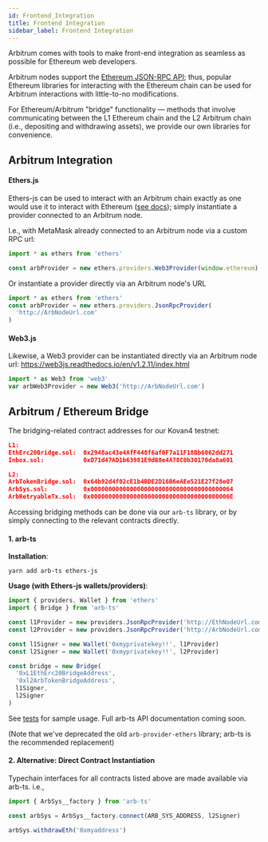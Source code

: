 ```yaml
---
id: Frontend_Integration
title: Frontend Integration
sidebar_label: Frontend Integration
---
```


Arbitrum comes with tools to make front-end integration as seamless as possible for Ethereum web developers.

Arbitrum nodes support the [Ethereum JSON-RPC API](https://eth.wiki/json-rpc/API); thus, popular Ethereum libraries for interacting with the Ethereum chain can be used for Arbitrum interactions with little-to-no modifications.

For Ethereum/Arbitrum "bridge" functionality — methods that involve communicating between the L1 Ethereum chain and the L2 Arbitrum chain (i.e., depositing and withdrawing assets), we provide our own libraries for convenience.

## Arbitrum Integration

#### Ethers.js

Ethers-js can be used to interact with an Arbitrum chain exactly as one would use it to interact with Ethereum ([see docs](https://docs.ethers.io/v5/)); simply instantiate a provider connected to an Arbitrum node.

I.e., with MetaMask already connected to an Arbitrum node via a custom RPC url:

```ts
import * as ethers from 'ethers'

const arbProvider = new ethers.providers.Web3Provider(window.ethereum)
```

Or instantiate a provider directly via an Arbitrum node's URL

```ts
import * as ethers from 'ethers'
const arbProvider = new ethers.providers.JsonRpcProvider(
  'http://ArbNodeUrl.com'
)
```

#### Web3.js

Likewise, a Web3 provider can be instantiated directly via an Arbitrum node url:
https://web3js.readthedocs.io/en/v1.2.11/index.html

```ts
import * as Web3 from 'web3'
var arbWeb3Provider = new Web3('http://ArbNodeUrl.com')
```

## Arbitrum / Ethereum Bridge

The bridging-related contract addresses for our Kovan4 testnet:

```json
L1:
EthErc20Bridge.sol:  0x2948ac43e4AfF448f6af0F7a11F18Bb6062dd271
Inbox.sol:           0xD71d47AD1b63981E9dB8e4A78C0b30170da8a601

L2:
ArbTokenBridge.sol:  0x64b92d4f02cE1b4BDE2D16B6eAEe521E27f28e07
ArbSys.sol:          0x0000000000000000000000000000000000000064
ArbRetryableTx.sol:  0x000000000000000000000000000000000000006E

```

Accessing bridging methods can be done via our `arb-ts` library, or by simply connecting to the relevant contracts directly.

#### 1. arb-ts

**Installation**:

```
yarn add arb-ts ethers-js
```

**Usage (with Ethers-js wallets/providers)**:

```ts
import { providers, Wallet } from 'ethers'
import { Bridge } from 'arb-ts'

const l1Provider = new providers.JsonRpcProvider('http://EthNodeUrl.com')
const l2Provider = new providers.JsonRpcProvider('http://ArbNodeUrl.com')

const l1Signer = new Wallet('0xmyprivatekey!!', l1Provider)
const l2Signer = new Wallet('0xmyprivatekey!!', l2Provider)

const bridge = new Bridge(
  '0xL1EthErc20BridgeAddress',
  '0xl2ArbTokenBridgeAddress',
  l1Signer,
  l2Signer
)
```

See [tests](https://github.com/OffchainLabs/arbitrum/blob/develop/packages/arb-ts/integration_test/arb-bridge.test.ts) for sample usage. Full arb-ts API documentation coming soon.

(Note that we've deprecated the old `arb-provider-ethers` library; arb-ts is the recommended replacement)

#### 2. Alternative: Direct Contract Instantiation

Typechain interfaces for all contracts listed above are made available via arb-ts. i.e.,

```ts
import { ArbSys__factory } from 'arb-ts'

const arbSys = ArbSys__factory.connect(ARB_SYS_ADDRESS, l2Signer)

arbSys.withdrawEth('0xmyaddress')
```
